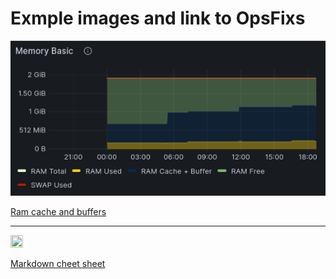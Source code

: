 # Exmple images and link to OpsFixs

<div style="width: 100">
  
![alt](https://github.com/dmfow/CheetSheetsOpsFixes/blob/main/Images/RamCacheAndBuffers.png)
</div>

[Ram cache and buffers](https://github.com/dmfow/CheetSheetsOpsFixes/blob/main/Linux%20Ram%20cache%20%2B%20Buffer)

---
<img src="[https://user-images.githubusercontent.com/41547742/195372022-4e48d086-7af3-4f5a-a871-72522f3bde9b.jpg](https://github.com/dmfow/CheetSheetsOpsFixes/blob/main/Images/RamCacheAndBuffers.png)" width=20% height=20%>



[Markdown cheet sheet](https://github.com/dmfow/CheatSheets/blob/main/Github%20Markdown.md)


